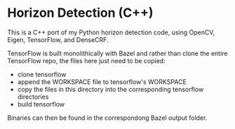 # Horizon Detection (C++)

This is a C++ port of my Python horizon detection code, using OpenCV, Eigen, TensorFlow, and DenseCRF.

TensorFlow is built monolithically with Bazel and rather than clone the entire TensorFlow repo, the files here just need to be copied:

- clone tensorflow
- append the WORKSPACE file to tensorflow's WORKSPACE
- copy the files in this directory into the corresponding tensorflow directories
- build tensorflow

Binaries can then be found in the correspondong Bazel output folder.
